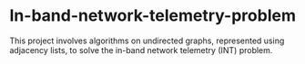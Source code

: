 # In-band-network-telemetry-problem
This project involves algorithms on undirected graphs, represented using adjacency lists, to solve the in-band network telemetry (INT) problem.
